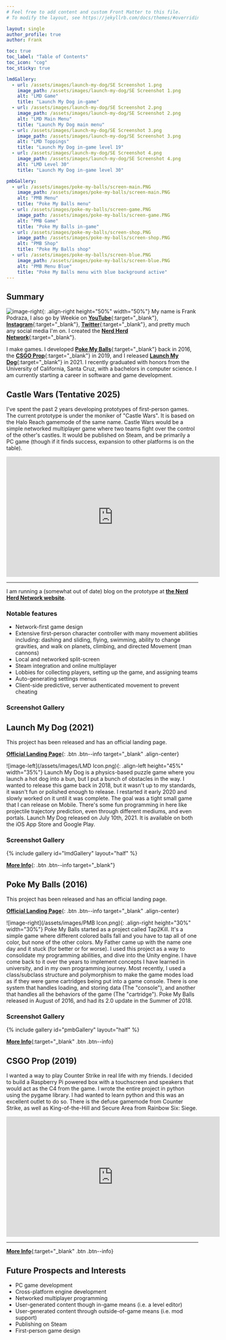 ```yaml
---
# Feel free to add content and custom Front Matter to this file.
# To modify the layout, see https://jekyllrb.com/docs/themes/#overriding-theme-defaults

layout: single
author_profile: true
author: Frank

toc: true
toc_label: "Table of Contents"
toc_icon: "cog"
toc_sticky: true

lmdGallery:
  - url: /assets/images/launch-my-dog/SE Screenshot 1.png
    image_path: /assets/images/launch-my-dog/SE Screenshot 1.png
    alt: "LMD Game"
    title: "Launch My Dog in-game"
  - url: /assets/images/launch-my-dog/SE Screenshot 2.png
    image_path: /assets/images/launch-my-dog/SE Screenshot 2.png
    alt: "LMD Main Menu"
    title: "Launch My Dog main menu"
  - url: /assets/images/launch-my-dog/SE Screenshot 3.png
    image_path: /assets/images/launch-my-dog/SE Screenshot 3.png
    alt: "LMD Toppings"
    title: "Launch My Dog in-game level 19"
  - url: /assets/images/launch-my-dog/SE Screenshot 4.png
    image_path: /assets/images/launch-my-dog/SE Screenshot 4.png
    alt: "LMD Level 30"
    title: "Launch My Dog in-game level 30"

pmbGallery:
  - url: /assets/images/poke-my-balls/screen-main.PNG
    image_path: /assets/images/poke-my-balls/screen-main.PNG
    alt: "PMB Menu"
    title: "Poke My Balls menu"
  - url: /assets/images/poke-my-balls/screen-game.PNG
    image_path: /assets/images/poke-my-balls/screen-game.PNG
    alt: "PMB Game"
    title: "Poke My Balls in-game"
  - url: /assets/images/poke-my-balls/screen-shop.PNG
    image_path: /assets/images/poke-my-balls/screen-shop.PNG
    alt: "PMB Shop"
    title: "Poke My Balls shop"
  - url: /assets/images/poke-my-balls/screen-blue.PNG
    image_path: /assets/images/poke-my-balls/screen-blue.PNG
    alt: "PMB Menu Blue"
    title: "Poke My Balls menu with blue background active"
---
```


## Summary

![image-right](/assets/images/frank-crop.png){: .align-right height="50%" width="50%"}
My name is Frank Podraza, I also go by Weekie on [**YouTube**](https://www.youtube.com/@weekie){:target="_blank"}, [**Instagram**](https://www.instagram.com/weekie_nhn/){:target="_blank"}, [**Twitter**](https://twitter.com/Weekie_NHN){:target="_blank"}, and pretty much any social media I'm on. I created the [**Nerd Herd Network**](https://www.nerdherd.network/){:target="_blank"}.

I make games. I developed [**Poke My Balls**](/projects/poke-my-balls/){:target="_blank"} back in 2016, the [**CSGO Prop**](/projects/csgo-prop/){:target="_blank"} in 2019, and I released [**Launch My Dog**](/projects/launch-my-dog/){:target="_blank"} in 2021. I recently graduated with honors from the University of California, Santa Cruz, with a bachelors in computer science. I am currently starting a career in software and game development.


## Castle Wars (Tentative 2025)

I've spent the past 2 years developing prototypes of first-person games. The current prototype is under the moniker of "Castle Wars". It is based on the Halo Reach gamemode of the same name. Castle Wars would be a simple networked multiplayer game where two teams fight over the control of the other's castles. It would be published on Steam, and be primarily a PC game (though if it finds success, expansion to other platforms is on the table).

<iframe width="560" height="315" src="https://www.youtube.com/embed/videoseries?si=muBRuTV5VrMVnUed&amp;list=PLMQOp_clEoIvpAsdC6uXolmDoaQtEhrOE" title="YouTube video player" frameborder="0" allow="accelerometer; autoplay; clipboard-write; encrypted-media; gyroscope; picture-in-picture; web-share" allowfullscreen></iframe>

---

I am running a (somewhat out of date) blog on the prototype at [**the Nerd Herd Network website**](https://www.nerdherd.network/castle-wars/).

### Notable features
- Network-first game design
- Extensive first-person character controller with many movement abilities including: dashing and sliding, flying, swimming, ability to change gravities, and walk on planets, climbing, and directed Movement (man cannons)
- Local and networked split-screen
- Steam integration and online multiplayer
- Lobbies for collecting players, setting up the game, and assigning teams
- Auto-generating settings menus 
- Client-side predictive, server authenticated movement to prevent cheating

### Screenshot Gallery

## Launch My Dog (2021)

This project has been released and has an official landing page.

[**Official Landing Page**](https://www.nerdherd.network/launch-my-dog/){: .btn .btn--info target="_blank" .align-center}

![image-left](/assets/images/LMD Icon.png){: .align-left height="45%" width="35%"}
Launch My Dog is a physics-based puzzle game where you launch a hot dog into a bun, but I put a bunch of obstacles in the way. I wanted to release this game back in 2018, but it wasn't up to my standards, it wasn't fun or polished enough to release. I restarted it early 2020 and slowly worked on it until it was complete. The goal was a tight small game that I can release on Mobile. There's some fun programming in here like projectile trajectory prediction, even through different mediums, and even portals. Launch My Dog released on July 10th, 2021. It is available on both the iOS App Store and Google Play.

### Screenshot Gallery
{% include gallery id="lmdGallery" layout="half" %}

[**More Info**](/projects/launch-my-dog/){: .btn .btn--info target="_blank"}

## Poke My Balls (2016)

This project has been released and has an official landing page.

[**Official Landing Page**](https://www.nerdherd.network/poke-my-balls/){: .btn .btn--info target="_blank" .align-center}

![image-right](/assets/images/PMB Icon.png){: .align-right height="30%" width="30%"}
Poke My Balls started as a project called Tap2Kill. It's a simple game where different colored balls fall and you have to tap all of one color, but none of the other colors. My Father came up with the name one day and it stuck (for better or for worse). I used this project as a way to consolidate my programming abilities, and dive into the Unity engine. I have come back to it over the years to implement concepts I have learned in university, and in my own programming journey. Most recently, I used a class/subclass structure and polymorphism to make the game modes load as if they were game cartridges being put into a game console. There is one system that handles loading, and storing data (The "console"), and another that handles all the behaviors of the game (The "cartridge"). Poke My Balls released in August of 2016, and had its 2.0 update in the Summer of 2018.

### Screenshot Gallery
{% include gallery id="pmbGallery" layout="half" %}

[**More Info**](/projects/poke-my-balls/){:target="_blank" .btn .btn--info}

## CSGO Prop (2019)

I wanted a way to play Counter Strike in real life with my friends. I decided to build a Raspberry Pi powered box with a touchscreen and speakers that would act as the C4 from the game. I wrote the entire project in python using the pygame library. I had wanted to learn python and this was an excellent outlet to do so. There is the defuse gamemode from Counter Strike, as well as King-of-the-Hill and Secure Area from Rainbow Six: Siege.

<iframe width="560" height="315" src="https://www.youtube.com/embed/K_t29QqYVi8" title="YouTube video player" frameborder="0" allow="accelerometer; autoplay; clipboard-write; encrypted-media; gyroscope; picture-in-picture" allowfullscreen></iframe>  

----

[**More Info**](/projects/csgo-prop/){:target="_blank" .btn .btn--info}

## Future Prospects and Interests
- PC game development
- Cross-platform engine development
- Networked multiplayer programming
- User-generated content though in-game means (i.e. a level editor)
- User-generated content through outside-of-game means (i.e. mod support)
- Publishing on Steam
- First-person game design

